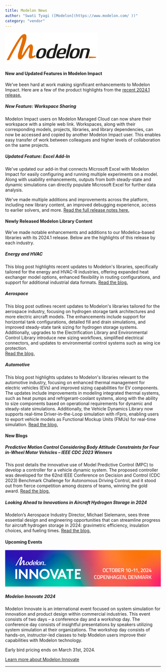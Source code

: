 ```yaml
---
title: Modelon News
author: "Swati Tyagi ([Modelon](https://www.modelon.com/ ))"
category: "vendor"
---
```


![](Modelon_Flat_RGB_300.png)

#### New and Updated Features in Modelon Impact

We’ve been hard at work making significant enhancements to Modelon Impact. Here are a few of the product highlights from the [recent 2024.1 release.](https://help.modelon.com/latest/release_notes/impact_2024_1/)   

##### New Feature: Workspace Sharing
Modelon Impact users on Modelon Managed Cloud can now share their workspace with a simple web link.  Workspaces, along with their corresponding models, projects, libraries, and library dependencies, can now be accessed and copied by another Modelon Impact user. This enables easy transfer of work between colleagues and higher levels of collaboration on the same projects. 

##### Updated Feature: Excel Add-In
We've updated our add-in that connects Microsoft Excel with Modelon Impact for easily configuring and running multiple experiments on a model. Along with usability enhancements, outputs from both steady-state and dynamic simulations can directly populate Microsoft Excel for further data analysis.   

We've made multiple additions and improvements across the platform, including new library content, an improved debugging experience, access to earlier solvers, and more. [Read the full release notes here.](https://help.modelon.com/latest/release_notes/impact_2024_1/) 

#### Newly Released Modelon Library Content

We’ve made notable enhancements and additions to our Modelica-based libraries with its 2024.1 release. Below are the highlights of this release by each industry. 

##### Energy and HVAC
This blog post highlights recent updates to Modelon's libraries, specifically tailored for the energy and HVAC-R industries, offering expanded heat exchanger model options, enhanced flexibility in routing configurations, and support for additional industrial data formats. 
[Read the blog.](https://modelon.com/blog/elevating-hvac-r-energy-systems-simulation-new-modelon-library-content/)

##### Aerospace
This blog post outlines recent updates to Modelon's libraries tailored for the aerospace industry, focusing on hydrogen storage tank architectures and more electric aircraft models. The enhancements include support for horizontal tank configurations, detailed fill and drain simulations, and improved steady-state tank sizing for hydrogen storage systems. Additionally, upgrades to the Electrification Library and Environmental Control Library introduce new sizing workflows, simplified electrical connectors, and updates to environmental control systems such as wing ice protection.  
[Read the blog.](https://modelon.com/blog/upgrading-aerospace-simulation-new-modelon-library-content/)

##### Automotive
This blog post highlights updates to Modelon's libraries relevant to the automotive industry, focusing on enhanced thermal management for electric vehicles (EVs) and improved sizing capabilities for EV components. The updates include improvements in modeling integrated thermal systems, such as heat pumps and refrigerant-coolant systems, along with the ability to size components based on operational requirements for dynamic and steady-state simulations. Additionally, the Vehicle Dynamics Library now supports real-time Driver-in-the-Loop simulation with rFpro, enabling users to export vehicle models as Functional Mockup Units (FMUs) for real-time simulation. 
[Read the blog.](https://modelon.com/blog/advancing-automotive-simulation-new-modelon-library-content/)

#### New Blogs

##### Predictive Motion Control Considering Body Attitude Constraints for Four in-Wheel Motor Vehicles – IEEE CDC 2023 Winners 
This post details the innovative use of Model Predictive Control (MPC) to develop a controller for a vehicle dynamic system. The proposed controller was developed for the 62nd IEEE Conference on Decision and Control (CDC 2023) Benchmark Challenge for Autonomous Driving Control, and it stood out from fierce competition among dozens of teams, winning the gold award. 
[Read the blog.](https://modelon.com/blog/predictive-motion-control-for-four-in-wheel-motor-vehicles-ieee-cdc-2023-winners/)

##### Looking Ahead to Innovations in Aircraft Hydrogen Storage in 2024 
Modelon’s Aerospace Industry Director, Michael Sielemann, sees three essential design and engineering opportunities that can streamline progress for aircraft hydrogen storage in 2024: gravimetric efficiency, insulation choices, and fueling times. 
[Read the blog.](https://modelon.com/blog/innovations-in-aircraft-hydrogen-storage-in-2024/)

#### Upcoming Events

![](Modelon_Innovate_2024_EmailBanner.jpg)

##### Modelon Innovate 2024
Modelon Innovate is an international event focused on system simulation for innovation and product design within commercial industries. This event consists of two days – a conference day and a workshop day. The conference day consists of insightful presentations by speakers utilizing system simulation at their organizations. The workshop day consists of hands-on, instructor-led classes to help Modelon users improve their capabilities with Modelon technology.  

Early bird pricing ends on March 31st, 2024. 

[Learn more about Modelon Innovate](https://modelon.com/innovate2024/)

---
